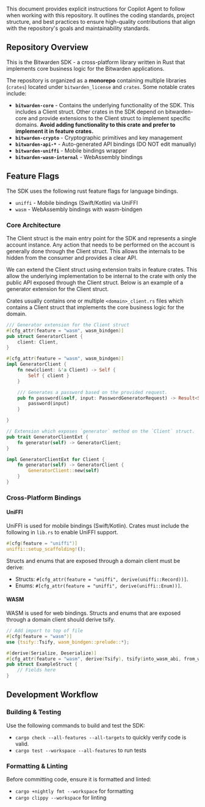 This document provides explicit instructions for Copilot Agent to follow when working with this
repository. It outlines the coding standards, project structure, and best practices to ensure
high-quality contributions that align with the repository's goals and maintainability standards.

## Repository Overview

This is the Bitwarden SDK - a cross-platform library written in Rust that implements core business
logic for the Bitwarden applications.

The repository is organized as a **monorepo** containing multiple libraries (`crates`) located under
`bitwarden_license` and `crates`. Some notable crates include:

- **`bitwarden-core`** - Contains the underlying functionality of the SDK. This includes a Client
  struct. Other crates in the SDK depend on bitwarden-core and provide extensions to the Client
  struct to implement specific domains. **Avoid adding functionality to this crate and prefer to
  implement it in feature crates.**
- **`bitwarden-crypto`** - Cryptographic primitives and key management
- **`bitwarden-api-*`** - Auto-generated API bindings (DO NOT edit manually)
- **`bitwarden-uniffi`** - Mobile bindings wrapper
- **`bitwarden-wasm-internal`** - WebAssembly bindings

## Feature Flags

The SDK uses the following rust feature flags for language bindings.

- `uniffi` - Mobile bindings (Swift/Kotlin) via UniFFI
- `wasm` - WebAssembly bindings with wasm-bindgen

### Core Architecture

The Client struct is the main entry point for the SDK and represents a single account instance. Any
action that needs to be performed on the account is generally done through the Client struct. This
allows the internals to be hidden from the consumer and provides a clear API.

We can extend the Client struct using extension traits in feature crates. This allow the underlying
implementation to be internal to the crate with only the public API exposed through the Client
struct. Below is an example of a generator extension for the Client struct.

Crates usually contains one or multiple `<domain>_client.rs` files which contains a Client struct
that implements the core business logic for the domain.

```rust
/// Generator extension for the Client struct
#[cfg_attr(feature = "wasm", wasm_bindgen)]
pub struct GeneratorClient {
    client: Client,
}

#[cfg_attr(feature = "wasm", wasm_bindgen)]
impl GeneratorClient {
    fn new(client: &'a Client) -> Self {
        Self { client }
    }

    /// Generates a password based on the provided request.
    pub fn password(&self, input: PasswordGeneratorRequest) -> Result<String, PasswordError> {
        password(input)
    }

}

// Extension which exposes `generator` method on the `Client` struct.
pub trait GeneratorClientExt {
    fn generator(self) -> GeneratorClient;
}

impl GeneratorClientExt for Client {
    fn generator(self) -> GeneratorClient {
        GeneratorClient::new(self)
    }
}
```

### Cross-Platform Bindings

#### UniFFI

UniFFI is used for mobile bindings (Swift/Kotlin). Crates must include the following in `lib.rs` to
enable UniFFI support.

```rust
#[cfg(feature = "uniffi")]
uniffi::setup_scaffolding!();
```

Structs and enums that are exposed through a domain client must be derive:

- Structs: `#[cfg_attr(feature = "uniffi", derive(uniffi::Record))]`.
- Enums: `#[cfg_attr(feature = "uniffi", derive(uniffi::Enum))]`.

#### WASM

WASM is used for web bindings. Structs and enums that are exposed through a domain client should
derive tsify.

```rust
// Add import to top of file
#[cfg(feature = "wasm")]
use {tsify::Tsify, wasm_bindgen::prelude::*};

#[derive(Serialize, Deserialize)]
#[cfg_attr(feature = "wasm", derive(Tsify), tsify(into_wasm_abi, from_wasm_abi))]
pub struct ExampleStruct {
    // Fields here
}
```

## Development Workflow

### Building & Testing

Use the following commands to build and test the SDK:

- `cargo check --all-features --all-targets` to quickly verify code is valid.
- `cargo test --workspace --all-features` to run tests

### Formatting & Linting

Before committing code, ensure it is formatted and linted:

- `cargo +nightly fmt --workspace` for formatting
- `cargo clippy --workspace` for linting
